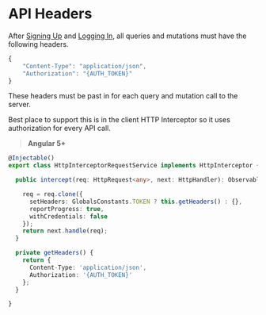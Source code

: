 # API Headers

After [Signing Up](signing-up.md) and [Logging In](loggin-in.md), all queries and mutations must have the following headers.

```JavaScript
{
    "Content-Type": "application/json",
    "Authorization": "{AUTH_TOKEN}"
}
```

These headers must be past in for each query and mutation call to the server.

Best place to support this is in the client HTTP Interceptor so it uses authorization for every API call.

> **Angular 5+**
```TypeScript
@Injectable()
export class HttpInterceptorRequestService implements HttpInterceptor {

  public intercept(req: HttpRequest<any>, next: HttpHandler): Observable<HttpEvent<any>> {

    req = req.clone({
      setHeaders: GlobalsConstants.TOKEN ? this.getHeaders() : {},
      reportProgress: true,
      withCredentials: false
    });
    return next.handle(req);
  }

  private getHeaders() {
    return {
      Content-Type: 'application/json',
      Authorization: '{AUTH_TOKEN}'
    };
  }

}
```